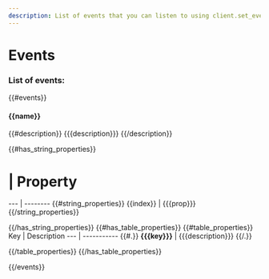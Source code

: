 ```yaml
---
description: List of events that you can listen to using client.set_event_callback
---
```

# Events

### List of events:

{{#events}}
#### {{name}}

{{#description}}
{{{description}}}
{{/description}}

{{#has_string_properties}}
 #  | Property
--- | --------
{{#string_properties}}
{{index}} | {{{prop}}}
{{/string_properties}}

{{/has_string_properties}}
{{#has_table_properties}}
{{#table_properties}}
Key | Description
--- | -----------
{{#.}}
**{{{key}}}** | {{{description}}}
{{/.}}

{{/table_properties}}
{{/has_table_properties}}


{{/events}}